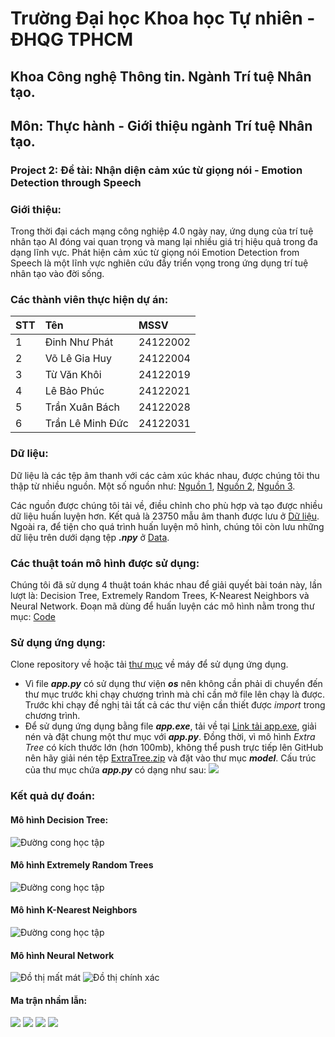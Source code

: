 # Trường Đại học Khoa học Tự nhiên - ĐHQG TPHCM
## Khoa Công nghệ Thông tin. Ngành Trí tuệ Nhân tạo.
## Môn: Thực hành - Giới thiệu ngành Trí tuệ Nhân tạo.
### Project 2: Đề tài: Nhận diện cảm xúc từ giọng nói - Emotion Detection through Speech

### Giới thiệu:
Trong thời đại cách mạng công nghiệp 4.0 ngày nay, ứng dụng của trí tuệ nhân tạo AI đóng vai quan trọng và mang lại nhiều giá trị hiệu quả trong đa dạng lĩnh vực. Phát hiện cảm xúc từ giọng nói Emotion Detection from Speech là một lĩnh vực nghiên cứu đầy triển vọng trong ứng dụng trí tuệ nhân tạo vào đời sống.

### Các thành viên thực hiện dự án:
| STT | Tên | MSSV |
| :----- | :---------- | :-------------- |
| 1 | Đinh Như Phát | 24122002 |
| 2 | Võ Lê Gia Huy | 24122004 |
| 3 | Từ Văn Khôi | 24122019 |
| 4 | Lê Bảo Phúc | 24122021 |
| 5 | Trần Xuân Bách | 24122028 |
| 6 | Trần Lê Minh Đức | 24122031 |

### Dữ liệu:
Dữ liệu là các tệp âm thanh với các cảm xúc khác nhau, được chúng tôi thu thập từ nhiều nguồn. Một số nguồn như:
[Nguồn 1](https://www.kaggle.com/datasets/uwrfkaggler/ravdess-emotional-speech-audio), [Nguồn 2](https://www.kaggle.com/datasets/ejlok1/toronto-emotional-speech-set-tess), [Nguồn 3](https://www.kaggle.com/datasets/ejlok1/cremad).

Các nguồn được chúng tôi tải về, điều chỉnh cho phù hợp và tạo được nhiều dữ liệu huấn luyện hơn. Kết quả là 23750 mẫu âm thanh được lưu ở [Dữ liệu](https://drive.google.com/file/d/1cPrOLobqJcs_wTEpcE4cwGnnx5R6-9uo/view). Ngoài ra, để tiện cho quá trình huấn luyện mô hình, chúng tôi còn lưu những dữ liệu trên dưới dạng tệp **_.npy_** ở [Data](https://github.com/dnhuphatpy06/Project2/tree/main/Data).

### Các thuật toán mô hình được sử dụng:
Chúng tôi đã sử dụng 4 thuật toán khác nhau để giải quyết bài toán này, lần lượt là: Decision Tree, Extremely Random Trees, K-Nearest Neighbors và Neural Network. Đoạn mã dùng để huấn luyện các mô hình nằm trong thư mục: [Code](https://github.com/dnhuphatpy06/Project2/tree/main/Code)

### Sử dụng ứng dụng:
Clone repository về hoặc tải [thư mục](https://github.com/dnhuphatpy06/Project2/tree/main/App) về máy để sử dụng ứng dụng.
- Vì file **_app.py_** có sử dụng thư viện **_os_** nên không cần phải di chuyển đến thư mục trước khi chạy chương trình mà chỉ cần mở file lên chạy là được. Trước khi chạy đề nghị tải tất cả các thư viện cần thiết được _import_ trong chương trình.
- Để sử dụng ứng dụng bằng file **_app.exe_**, tải về tại [Link tải app.exe](http://www.mediafire.com/file/eoyyhxcqb7olvvr/app.zip), giải nén và đặt chung một thư mục với **_app.py_**. Đồng thời, vì mô hình _Extra Tree_ có kích thước lớn (hơn 100mb), không thể push trực tiếp lên GitHub nên hãy giải nén tệp [ExtraTree.zip](https://github.com/dnhuphatpy06/Project2/blob/main/App/model/ExtraTree.zip) và đặt vào thư mục **_model_**.
Cấu trúc của thư mục chứa **_app.py_** có dạng như sau:
![](https://raw.githubusercontent.com/dnhuphatpy06/Project2/refs/heads/main/App/emotion/C%E1%BA%A5u%20tr%C3%BAc%20th%C6%B0%20m%E1%BB%A5c.png)

### Kết quả dự đoán:
#### Mô hình Decision Tree:
![Đường cong học tập](https://raw.githubusercontent.com/dnhuphatpy06/Project2/refs/heads/main/Code/Decision%20Tree/Learning_Curve_Decision_Tree.png)
#### Mô hình Extremely Random Trees
![Đường cong học tập](https://raw.githubusercontent.com/dnhuphatpy06/Project2/refs/heads/main/Code/Extremely%20Randomized%20Trees/Learning_Curve_ExtraTree.png)
#### Mô hình K-Nearest Neighbors
![Đường cong học tập](https://raw.githubusercontent.com/dnhuphatpy06/Project2/refs/heads/main/Code/K-Nearest%20Neighbors/Learning_Curve_KNN.png)
#### Mô hình Neural Network
![Đồ thị mất mát](https://raw.githubusercontent.com/dnhuphatpy06/Project2/refs/heads/main/Code/Neural%20Network/Loss_NN.jpg)
![Đồ thị chính xác](https://raw.githubusercontent.com/dnhuphatpy06/Project2/refs/heads/main/Code/Neural%20Network/Accuracy_NN.png)

#### Ma trận nhầm lẫn:
![](https://raw.githubusercontent.com/dnhuphatpy06/Project2/refs/heads/main/Code/Decision%20Tree/Confusion_Matrix_Decision_Tree.png)
![](https://raw.githubusercontent.com/dnhuphatpy06/Project2/refs/heads/main/Code/Extremely%20Randomized%20Trees/Confusiong_Matrix_ExtraTree.png)
![](https://raw.githubusercontent.com/dnhuphatpy06/Project2/refs/heads/main/Code/K-Nearest%20Neighbors/Confusion_Matrix_KNN.png)
![](https://raw.githubusercontent.com/dnhuphatpy06/Project2/refs/heads/main/Code/Neural%20Network/Confusion_Matrix_NN.png)